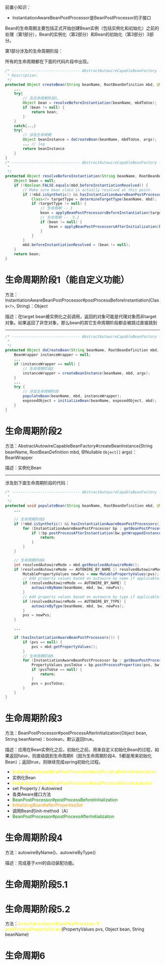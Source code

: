 
前置小知识：
- InstantiationAwareBeanPostProcessor是BeanPostProcessor的子接口

Bean的生命周期主要包括正式开始创建Bean实例（包括实例化和初始化）之前的处理（第1部分），Bean的实例化（第2部分）和Bean的初始化（第3部分）3部分。

第1部分涉及的生命周期阶段：




所有的生命周期都在下面的代码片段中出现。
```java
/* ------------------------------- AbstractAutowireCapableBeanFactory -------------------------------
 * Description: 
 */
protected Object createBean(String beanName, RootBeanDefinition mbd, @Nullable Object[] args) throws BeanCreationException {
	...
	try{
		// 及生命周期阶段1、
		Object bean = resolveBeforeInstantiation(beanName, mbdToUse);  
		if (bean != null) {  
	        return bean;  
		}
	}
	catch{...}
	try{
		// 涉及生命周期
		Object beanInstance = doCreateBean(beanName, mbdToUse, args);
		... // log
		return beanInstance
	}
}
/* ------------------------------- AbstractAutowireCapableBeanFactory -------------------------------
 *
 */
protected Object resolveBeforeInstantiation(String beanName, RootBeanDefinition mbd) {  
    Object bean = null;  
    if (!Boolean.FALSE.equals(mbd.beforeInstantiationResolved)) {  
        // Make sure bean class is actually resolved at this point.  
        if (!mbd.isSynthetic() && hasInstantiationAwareBeanPostProcessors()) {  
            Class<?> targetType = determineTargetType(beanName, mbd);  
	        if (targetType != null) {  
		        // 生命周期 -- 1
	            bean = applyBeanPostProcessorsBeforeInstantiation(targetType, beanName); 
	            // 生命周期 --  5.1
	            if (bean != null) {  
	                bean = applyBeanPostProcessorsAfterInitialization(bean, beanName);  
	            }  
            }  
        }  
        mbd.beforeInstantiationResolved = (bean != null);  
    }  
    return bean;  
}
```

# 生命周期阶段1（能自定义功能）

方法：InstantiationAwareBeanPostProcessor#postProcessBeforeInstantiation(Class`<?>`, String)：Object

描述：在target bean被实例化之前调用，返回的对象可能是代理对象而非target对象。如果返回了非空对象，那么bean的其它生命周期阶段都会被跳过直接跳到

-- -- 

```java
/* ------------------------------- AbstractAutowireCapableBeanFactory -------------------------------
 * 
 */
protected Object doCreateBean(String beanName, RootBeanDefinition mbd, @Nullable Object[] args) throws BeanCreationException {
	BeanWrapper instanceWrapper = null;
	... 
	if (instanceWrapper == null) {  
		// 生命周期阶段2
	    instanceWrapper = createBeanInstance(beanName, mbd, args);  
	}
	...
	try {  
		// 涉及生命周期阶段
	    populateBean(beanName, mbd, instanceWrapper);  
	    exposedObject = initializeBean(beanName, exposedObject, mbd);  
	}
}
```

# 生命周期阶段2

方法：AbstractAutowireCapableBeanFactory#createBeanInstance(String beanName, RootBeanDefinition mbd, @Nullable `Object[]` args)：BeanWrapper

描述：实例化Bean

-- --


涉及到下面生命周期阶段的代码：
```java
/* ------------------------------- AbstractAutowireCapableBeanFactory -------------------------------
 * 
 */
protected void populateBean(String beanName, RootBeanDefinition mbd, @Nullable BeanWrapper bw) {
	... 

	// 生命周期阶段3
	if (!mbd.isSynthetic() && hasInstantiationAwareBeanPostProcessors()) {  
	    for (InstantiationAwareBeanPostProcessor bp : getBeanPostProcessorCache().instantiationAware) { 
	        if (!bp.postProcessAfterInstantiation(bw.getWrappedInstance(), beanName)) {  
	            return;  
            }  
        }  
    }

    // 生命周期阶段4
    int resolvedAutowireMode = mbd.getResolvedAutowireMode();  
	if (resolvedAutowireMode == AUTOWIRE_BY_NAME || resolvedAutowireMode == AUTOWIRE_BY_TYPE) {  
	    MutablePropertyValues newPvs = new MutablePropertyValues(pvs);  
	    // Add property values based on autowire by name if applicable.  
	    if (resolvedAutowireMode == AUTOWIRE_BY_NAME) {  
	        autowireByName(beanName, mbd, bw, newPvs);  
        }  
        // Add property values based on autowire by type if applicable.  
	    if (resolvedAutowireMode == AUTOWIRE_BY_TYPE) {  
	        autowireByType(beanName, mbd, bw, newPvs);  
        }  
        pvs = newPvs;  
    }

	...

    if (hasInstantiationAwareBeanPostProcessors()) {  
	    if (pvs == null) {  
	        pvs = mbd.getPropertyValues();  
	    }  
	    // 生命周期阶段5
	    for (InstantiationAwareBeanPostProcessor bp : getBeanPostProcessorCache().instantiationAware) {  
	        PropertyValues pvsToUse = bp.postProcessProperties(pvs, bw.getWrappedInstance(), beanName);  
		    if (pvsToUse == null) {  
	            return;  
	        }  
	        pvs = pvsToUse;  
	    }  
	}
}
```

# 生命周期阶段3

方法：BeanPostProcessor#postProcessAfterInitialization(Object bean, String beanName)：boolean，默认返回true。

描述：应用在Bean实例化之后，初始化之前。用来自定义初始化Bean的过程，如果返回false，则直级跳到生命周期6（因为生命周期阶段4、5都是用来初始化Bean）；返回true，则继续完成spring初始化过程。


-   <font color="yellow">InstantiationAwareBeanPostProcessor#postProcessBeforeInstantiation</font>
-   实例化Bean
-   <font color="yellow">InstantiationAwareBeanPostProcessor#postProcessAfterInstantiation</font>
-   set Property / Autowired
-   各类Aware接口方法
-   <font color="green">BeanPostProcessor#postProcessBeforeInitialization</font>
-   <font color=ff9900>InitializingBean#afterPropertiesSet</font>
-   调用Bean的init-method（A）
-   <font color="green">BeanPostProcessor#postProcessAfterInitialization</font>

# 生命周期阶段4

方法：autowireByName()、autowireByType()

描述：完成基于xml的自动装配功能。

# 生命周期阶段5.1




# 生命周期阶段5.2

方法：<font color="yellow">InstantiationAwareBeanPostProcessor # postProcessPropertyValues</font>(PropertyValues pvs, Object bean, String beanName)


# 生命周期6